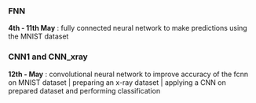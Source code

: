 ### FNN
**4th - 11th May** : fully connected neural network to make predictions using the MNIST dataset 

### CNN1 and CNN_xray
**12th - May** : convolutional neural network to improve accuracy of the fcnn on MNIST dataset | preparing an x-ray dataset 
    | applying a CNN on prepared dataset and performing classification
